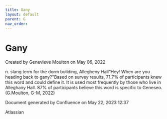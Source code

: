 ```yaml
---
title: Gany
layout: default
parent: G
nav_order:
---
```


# Gany

Created by  Genevieve Moulton on May 06, 2022

n. slang term for the dorm building, Allegheny Hall“Hey! When are you heading back to gany?&quot;Based on survey results, 71.7% of participants knew this word and could define it. It is used most frequently by those who live in Alleghany Hall. 87% of participants believe this word is specific to Geneseo.(G.Moulton, G-M, 2022)

Document generated by Confluence on May 22, 2023 12:37

Atlassian
